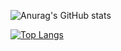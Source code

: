 
  ![Anurag's GitHub stats](https://github-readme-stats.vercel.app/api?username=ClebertonKobay&show_icons=true&theme=radical) 


  [![Top Langs](https://github-readme-stats.vercel.app/api/top-langs/?username=ClebertonKobay&show_icons=true&theme=radical&layout=donut-vertical)](https://github.com/ClebertonKobays/github-readme-stats) 

